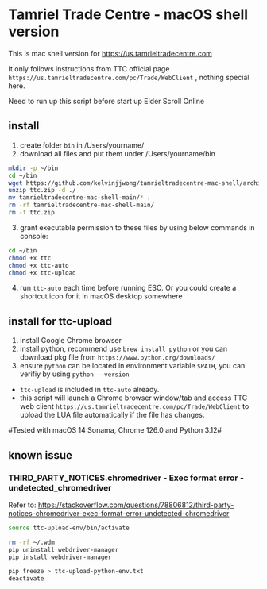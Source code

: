 # Tamriel Trade Centre - macOS shell version

This is mac shell version for https://us.tamrieltradecentre.com

It only follows instructions from TTC official page `https://us.tamrieltradecentre.com/pc/Trade/WebClient` , nothing special here.

Need to run up this script before start up Elder Scroll Online

## install

1. create folder `bin` in /Users/yourname/
2. download all files and put them under /Users/yourname/bin
```bash
mkdir -p ~/bin
cd ~/bin
wget https://github.com/kelvinjjwong/tamrieltradecentre-mac-shell/archive/refs/heads/main.zip -O ttc.zip
unzip ttc.zip -d ./
mv tamrieltradecentre-mac-shell-main/* .
rm -rf tamrieltradecentre-mac-shell-main/
rm -f ttc.zip
``` 

3. grant executable permission to these files by using below commands in console:
```bash
cd ~/bin
chmod +x ttc
chmod +x ttc-auto
chmod +x ttc-upload
```

4. run `ttc-auto` each time before running ESO. Or you could create a shortcut icon for it in macOS desktop somewhere

## install for ttc-upload

1. install Google Chrome browser
2. install python, recommend use `brew install python` or you can download pkg file from `https://www.python.org/downloads/`
3. ensure `python` can be located in environment variable `$PATH`, you can verifiy by using `python --version`

- `ttc-upload` is included in `ttc-auto` already.
- this script will launch a Chrome browser window/tab and access TTC web client `https://us.tamrieltradecentre.com/pc/Trade/WebClient` to upload the LUA file automatically if the file has changes. 

#Tested with macOS 14 Sonama, Chrome 126.0 and Python 3.12#

## known issue

### THIRD_PARTY_NOTICES.chromedriver - Exec format error - undetected_chromedriver

Refer to: https://stackoverflow.com/questions/78806812/third-party-notices-chromedriver-exec-format-error-undetected-chromedriver

```bash
source ttc-upload-env/bin/activate

rm -rf ~/.wdm
pip uninstall webdriver-manager
pip install webdriver-manager

pip freeze > ttc-upload-python-env.txt
deactivate
```
